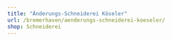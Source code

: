 ```yaml
---
title: "Änderungs-Schneiderei Köseler"
url: /bremerhaven/aenderungs-schneiderei-koeseler/
shop: Schneiderei
---
```

